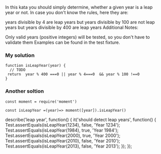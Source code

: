 In this kata you should simply determine, whether a given year is a leap year or not. In case you don't know the rules, here they are:

years divisible by 4 are leap years
but years divisible by 100 are not leap years
but years divisible by 400 are leap years
Additional Notes:

Only valid years (positive integers) will be tested, so you don't have to validate them
Examples can be found in the test fixture.


### My solution 
```
function isLeapYear(year) {
  // TODO
 return  year % 400 ===0 || year % 4===0  && year % 100 !==0
}
```
### Another soltion 
```
const moment = require('moment')

const isLeapYear =(year)=> moment([year]).isLeapYear()

```


describe('leap year', function() {
  it('should detect leap years', function() {
    Test.assertEquals(isLeapYear(1234), false, 'Year 1234');
    Test.assertEquals(isLeapYear(1984), true, 'Year 1984');
    Test.assertEquals(isLeapYear(2000), true, 'Year 2000');
    Test.assertEquals(isLeapYear(2010), false, 'Year 2010');
    Test.assertEquals(isLeapYear(2013), false, 'Year 2013');
  });
});
